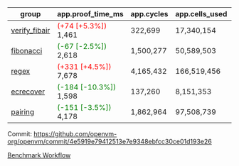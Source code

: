 | group | app.proof_time_ms | app.cycles | app.cells_used | leaf.proof_time_ms | leaf.cycles | leaf.cells_used |
| -- | -- | -- | -- | -- | -- | -- |
| [verify_fibair](https://github.com/openvm-org/openvm/blob/benchmark-results/benchmarks-pr/1791/verify_fibair-4e5919e79412513e7e9348ebfcc30ce01d193e26.md) |<span style='color: red'>(+74 [+5.3%])</span> 1,461 |  322,699 |  17,340,154 |- | - | - |
| [fibonacci](https://github.com/openvm-org/openvm/blob/benchmark-results/benchmarks-pr/1791/fibonacci-4e5919e79412513e7e9348ebfcc30ce01d193e26.md) |<span style='color: green'>(-67 [-2.5%])</span> 2,618 |  1,500,277 |  50,589,503 |- | - | - |
| [regex](https://github.com/openvm-org/openvm/blob/benchmark-results/benchmarks-pr/1791/regex-4e5919e79412513e7e9348ebfcc30ce01d193e26.md) |<span style='color: red'>(+331 [+4.5%])</span> 7,678 |  4,165,432 |  166,519,456 |- | - | - |
| [ecrecover](https://github.com/openvm-org/openvm/blob/benchmark-results/benchmarks-pr/1791/ecrecover-4e5919e79412513e7e9348ebfcc30ce01d193e26.md) |<span style='color: green'>(-184 [-10.3%])</span> 1,598 |  137,260 |  8,151,353 |- | - | - |
| [pairing](https://github.com/openvm-org/openvm/blob/benchmark-results/benchmarks-pr/1791/pairing-4e5919e79412513e7e9348ebfcc30ce01d193e26.md) |<span style='color: green'>(-151 [-3.5%])</span> 4,178 |  1,862,964 |  97,508,739 |- | - | - |


Commit: https://github.com/openvm-org/openvm/commit/4e5919e79412513e7e9348ebfcc30ce01d193e26

[Benchmark Workflow](https://github.com/openvm-org/openvm/actions/runs/15881178768)
